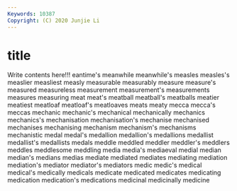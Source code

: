 ```yaml
---
Keywords: 10387
Copyright: (C) 2020 Junjie Li
---
```


# title

Write contents here!!!
eantime's
meanwhile 
meanwhile's 
measles 
measles's 
measlier 
measliest 
measly 
measurable 
measurably 
measure
measure's 
measured 
measureless 
measurement 
measurement's 
measurements 
measures 
measuring 
meat 
meat's
meatball 
meatball's 
meatballs 
meatier 
meatiest 
meatloaf 
meatloaf's 
meatloaves 
meats 
meaty
mecca 
mecca's 
meccas 
mechanic 
mechanic's 
mechanical 
mechanically 
mechanics 
mechanics's 
mechanisation
mechanisation's 
mechanise 
mechanised 
mechanises 
mechanising 
mechanism 
mechanism's 
mechanisms 
mechanistic 
medal
medal's 
medallion 
medallion's 
medallions 
medallist 
medallist's 
medallists 
medals 
meddle 
meddled
meddler 
meddler's 
meddlers 
meddles 
meddlesome 
meddling 
media 
media's 
mediaeval 
medial
median 
median's 
medians 
medias 
mediate 
mediated 
mediates 
mediating 
mediation 
mediation's
mediator 
mediator's 
mediators 
medic 
medic's 
medical 
medical's 
medically 
medicals 
medicate
medicated 
medicates 
medicating 
medication 
medication's 
medications 
medicinal 
medicinally 
medicine 
